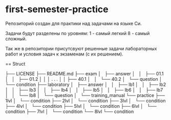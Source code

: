 # first-semester-practice

Репозиторий создан для практики над задачами на языке Си.

Задачи будут разделены по уровням: 1 - самый легкий 8 - самый сложный.

Так же в репозитории присутсвуют решенные задачи лабораторных работ и условия задач к экзаменам (с их решением).

== Struct 

├── LICENSE
├── README.md
├── exam
│   ├── answer
│   │   ├── 01.1
│   │   ├── 01.2
│   │   │   . . .
│   │   ├── 40.1
│   │   └── 40.2
│   └── question
│       └── condition
├── laboratory
│   ├── answer
│   │   ├── lb1
│   │   ├── lb2
│   │   ├── lb3
│   │   ├── lb4
│   │   ├── lb5
│   │   ├── lb6
│   │   ├── lb7
│   │   └── lb8
│   └── question
│       └── training_manual
└── practice
    ├── 1lvl
    │   └── condition
    ├── 2lvl
    │   └── condition
    ├── 3lvl
    │   └── condition
    ├── 4lvl
    │   └── condition
    ├── 5lvl
    │   └── condition
    ├── 6lvl
    │   └── condition
    ├── 7lvl
    │   └── condition
    └── 8lvl
        └── condition
